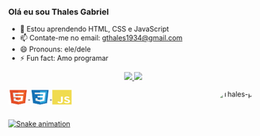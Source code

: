### Olá eu sou Thales Gabriel

- 🌱 Estou aprendendo HTML, CSS e JavaScript
- 📫 Contate-me no email: gthales1934@gmail.com
- 😄 Pronouns: ele/dele
- ⚡ Fun fact: Amo programar
<div align="center">
  <a href="https://github.com/ProgramadorThales">
  <img width="48%" src="https://github-readme-stats.vercel.app/api?username=ProgramadorThales&show_icons=true&theme=radical&include_all_commits=true&count_private=true"/>
  <img width="48%" src="https://github-readme-stats.vercel.app/api/top-langs/?username=ProgramadorThales&layout=compact&langs_count=7&theme=radical"/>
</div>
  <div style="display: inline_block"><br>
  <img align="right" alt="Thales-pic" height="150" style="border-radius: 50px" src="https://c.tenor.com/9VgHiYp9lRIAAAAd/dev-developer.gif">
  <img align="center" alt="Thales-HTML" height="30" width="40" src="https://raw.githubusercontent.com/devicons/devicon/master/icons/html5/html5-original.svg">
  <img align="center" alt="Thales-CSS" height="30" width="40" src="https://raw.githubusercontent.com/devicons/devicon/master/icons/css3/css3-original.svg">
  <img align="center" alt="Thales-Js" height="30" width="40" src="https://raw.githubusercontent.com/devicons/devicon/master/icons/javascript/javascript-plain.svg">
</div>
  
  ##
  
<div>
  
 ![Snake animation](https://github.com/ProgramadorThales/ProgramadorThales/blob/output/github-contribution-grid-snake.svg)
</div>
